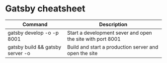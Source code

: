 # Gatsby cheatsheet

| Command | Description |
| - | - |
| gatsby develop -o -p 8001 | Start a development sever and open the site with port 8001 |
| gatsby build && gatsby server -o | Build and start a production server and open the site |

